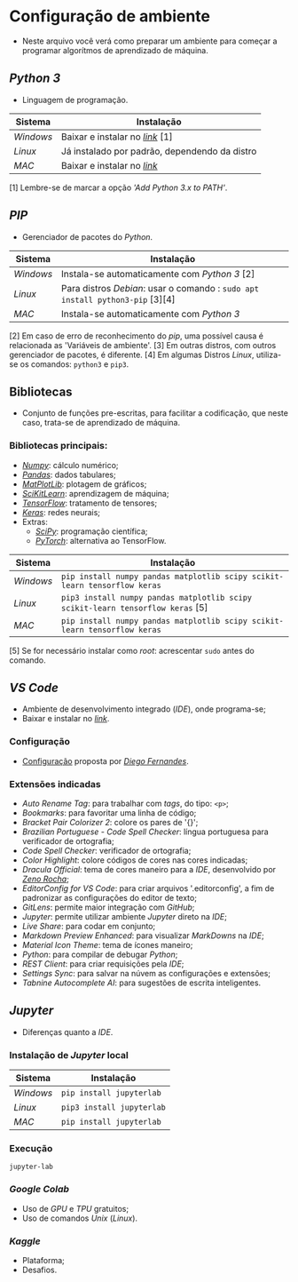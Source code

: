 # Configuração de ambiente

* Neste arquivo você verá como preparar um ambiente para começar a programar algorítmos de aprendizado de máquina.

## _Python 3_

* Linguagem de programação.

Sistema | Instalação
--------|-----------
_Windows_|Baixar e instalar no [_link_](https://www.python.org/downloads/) [1]
_Linux_|Já instalado por padrão, dependendo da distro
_MAC_|Baixar e instalar no [_link_](https://www.python.org/downloads/)

[1] Lembre-se de marcar a opção _'Add Python 3.x to PATH'_. 

## _PIP_

* Gerenciador de pacotes do _Python_.

Sistema | Instalação
--------|-----------
_Windows_|Instala-se automaticamente com _Python 3_ [2]
_Linux_|Para distros _Debian_: usar o comando : `sudo apt install python3-pip` [3][4]
_MAC_|Instala-se automaticamente com _Python 3_

[2] Em caso de erro de reconhecimento do _pip_, uma possível causa é relacionada as 'Variáveis de ambiente'.
[3] Em outras distros, com outros gerenciador de pacotes, é diferente.
[4] Em algumas Distros _Linux_, utiliza-se os comandos: `python3` e `pip3`.

## Bibliotecas

* Conjunto de funções pre-escritas, para facilitar a codificação, que neste caso, trata-se de aprendizado de máquina.

### Bibliotecas principais:

* [_Numpy_](https://numpy.org/): cálculo numérico;
* [_Pandas_](https://pandas.pydata.org/): dados tabulares;
* [_MatPlotLib_](https://matplotlib.org/): plotagem de gráficos;
* [_SciKitLearn_](https://scikit-learn.org/): aprendizagem de máquina;
* [_TensorFlow_](https://www.tensorflow.org/?hl=pt-br): tratamento de tensores;
* [_Keras_](https://keras.io/): redes neurais;
* Extras:
	* [_SciPy_](https://www.scipy.org/): programação científica;
	* [_PyTorch_](https://pytorch.org/): alternativa ao TensorFlow.

Sistema | Instalação
--------|-----------
_Windows_|`pip install numpy pandas matplotlib scipy scikit-learn tensorflow keras`
_Linux_|`pip3 install numpy pandas matplotlib scipy scikit-learn tensorflow keras` [5]
_MAC_|`pip install numpy pandas matplotlib scipy scikit-learn tensorflow keras`

[5] Se for necessário instalar como _root_: acrescentar `sudo` antes do comando.

## _VS Code_

* Ambiente de desenvolvimento integrado (_IDE_), onde programa-se;
* Baixar e instalar no [_link_](https://code.visualstudio.com/).

### Configuração

* [Configuração](https://gist.github.com/diego3g/b1b189063d21b96d6144ca896755be64) proposta por [_Diego Fernandes_](https://gist.github.com/diego3g).

### Extensões indicadas

* _Auto Rename Tag_: para trabalhar com _tags_, do tipo: `<p>`;
* _Bookmarks_: para favoritar uma linha de código;
* _Bracket Pair Colorizer 2_: colore os pares de '{}';
* _Brazilian Portuguese - Code Spell Checker_: língua portuguesa para verificador de ortografia;
* _Code Spell Checker_: verificador de ortografia;
* _Color Highlight_: colore códigos de cores nas cores indicadas;
* _Dracula Official_: tema de cores maneiro para a _IDE_, desenvolvido por [_Zeno Rocha_](https://draculatheme.com/);
* _EditorConfig for VS Code_: para criar arquivos '.editorconfig', a fim de padronizar as configurações do editor de texto;
* _GitLens_: permite maior integração com _GitHub_;
* _Jupyter_: permite utilizar ambiente _Jupyter_ direto na _IDE_;
* _Live Share_: para codar em conjunto;
* _Markdown Preview Enhanced_: para visualizar _MarkDowns_ na _IDE_;
* _Material Icon Theme_: tema de ícones maneiro;
* _Python_: para compilar de debugar _Python_;
* _REST Client_: para criar requisições pela _IDE_;
* _Settings Sync_: para salvar na núvem as configurações e extensões;
* _Tabnine Autocomplete AI_: para sugestões de escrita inteligentes.

## _Jupyter_

* Diferenças quanto a _IDE_.

### Instalação de _Jupyter_ local

Sistema | Instalação
--------|-----------
_Windows_|`pip install jupyterlab`
_Linux_|`pip3 install jupyterlab`
_MAC_|`pip install jupyterlab`

### Execução

`jupyter-lab`

### _Google Colab_

* Uso de _GPU_ e _TPU_ gratuitos;
* Uso de comandos _Unix_ (_Linux_).

### _Kaggle_

* Plataforma;
* Desafios.